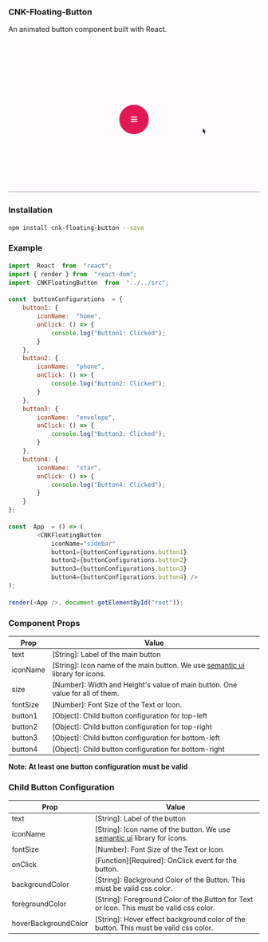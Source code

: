 ### CNK-Floating-Button
An animated button component built with React.

![cnk-floating-button](https://raw.githubusercontent.com/ceyhunkeklik/cnk-floating-button/master/examples/cnk-floating-button.gif)

### Installation

```bash
npm install cnk-floating-button --save
```

### Example
```js
import  React  from  "react";
import { render } from  "react-dom";
import  CNKFloatingButton  from  "../../src";

const  buttonConfigurations  = {
	button1: {
		iconName:  "home",
		onClick: () => {
			console.log("Button1: Clicked");
		}
	},
	button2: {
		iconName:  "phone",
		onClick: () => {
			console.log("Button2: Clicked");
		}
	},
	button3: {
		iconName:  "envelope",
		onClick: () => {
			console.log("Button3: Clicked");
		}
	},
	button4: {
		iconName:  "star",
		onClick: () => {
			console.log("Button4: Clicked");
		}
	}
};

const  App  = () => (
		<CNKFloatingButton
			iconName="sidebar"
			button1={buttonConfigurations.button1}
			button2={buttonConfigurations.button2}
			button3={buttonConfigurations.button3}
			button4={buttonConfigurations.button4} />
);

render(<App />, document.getElementById("root"));
```

### Component Props
| Prop | Value |
|--|--|
| text | [String]: Label of the main button |
| iconName | [String]: Icon name of the main button. We use [semantic ui](https://react.semantic-ui.com/elements/icon/) library for icons. |
| size | [Number]: Width and Height's value of main button. One value for all of them.|
|fontSize|[Number]: Font Size of the Text or Icon.|
|button1|[Object]: Child button configuration for top-left |
|button2|[Object]: Child button configuration for top-right |
|button3|[Object]: Child button configuration for bottom-left |
|button4|[Object]: Child button configuration for bottom-right |
**Note: At least one button configuration must be valid**

### Child Button Configuration
| Prop | Value |
|--|--|
| text | [String]: Label of the button |
| iconName | [String]: Icon name of the button. We use [semantic ui](https://react.semantic-ui.com/elements/icon/) library for icons. |
|fontSize|[Number]: Font Size of the Text or Icon.|
|onClick|[Function][Required]: OnClick event for the button. |
|backgroundColor|[String]: Background Color of the Button. This must be valid css color. |
|foregroundColor|[String]: Foreground Color of the Button for Text or Icon. This must be valid css color. |
|hoverBackgroundColor|[String]: Hover effect background color of the button. This must be valid css color. |